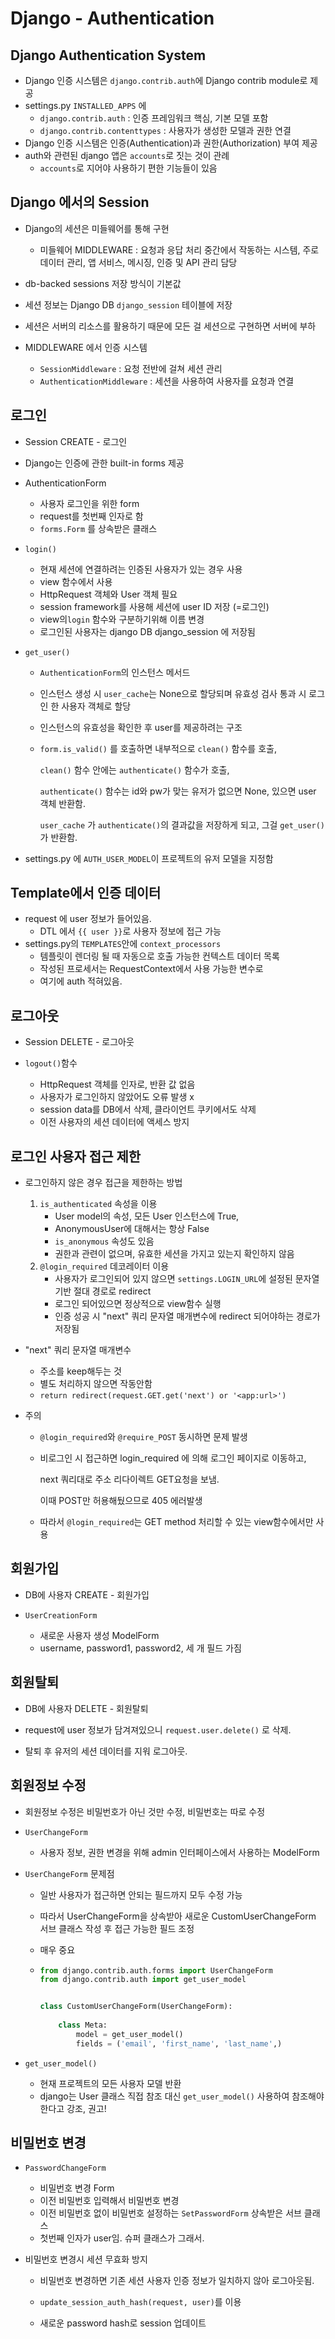 # Django - Authentication

## Django Authentication System

- Django 인증 시스템은 `django.contrib.auth`에 Django contrib module로 제공
- settings.py `INSTALLED_APPS` 에 
  - `django.contrib.auth` : 인증 프레임워크 핵심, 기본 모델 포함
  -  `django.contrib.contenttypes` : 사용자가 생성한 모델과 권한 연결
- Django 인증 시스템은 인증(Authentication)과 권한(Authorization) 부여 제공
- auth와 관련된 django 앱은 `accounts`로 짓는 것이 관례
  - `accounts`로 지어야 사용하기 편한 기능들이 있음



## Django 에서의 Session

- Django의 세션은 미들웨어를 통해 구현
  - 미들웨어 MIDDLEWARE : 요청과 응답 처리 중간에서 작동하는 시스템, 주로 데이터 관리, 앱 서비스, 메시징, 인증 및 API 관리 담당
- db-backed sessions 저장 방식이 기본값
- 세션 정보는 Django DB `django_session` 테이블에 저장
- 세션은 서버의 리소스를 활용하기 때문에 모든 걸 세션으로 구현하면 서버에 부하

- MIDDLEWARE 에서 인증 시스템
  - `SessionMiddleware` : 요청 전반에 걸쳐 세션 관리
  - `AuthenticationMiddleware` : 세션을 사용하여 사용자를 요청과 연결



## 로그인

- Session CREATE - 로그인
- Django는 인증에 관한 built-in forms 제공

- AuthenticationForm
  - 사용자 로그인을 위한 form
  - request를 첫번째 인자로 함
  - `forms.Form` 를 상속받은 클래스

- `login()`
  - 현재 세션에 연결하려는 인증된 사용자가 있는 경우 사용
  - view 함수에서 사용
  - HttpRequest 객체와 User 객체 필요
  - session framework를 사용해 세션에 user ID 저장 (=로그인)
  - view의`login` 함수와 구분하기위해 이름 변경
  - 로그인된 사용자는 django DB django_session 에 저장됨



- `get_user()`
  
  - `AuthenticationForm`의 인스턴스 메서드
  
  - 인스턴스 생성 시 `user_cache`는 None으로 할당되며 유효성 검사 통과 시 로그인 한 사용자 객체로 할당
  
  - 인스턴스의 유효성을 확인한 후 user를 제공하려는 구조
  
  - `form.is_valid()` 를 호출하면 내부적으로 `clean()` 함수를 호출,
  
    `clean()` 함수 안에는 `authenticate()` 함수가 호출,
  
    `authenticate()` 함수는 id와 pw가 맞는 유저가 없으면 None, 있으면 user 객체 반환함.
  
    `user_cache` 가 `authenticate()`의 결과값을 저장하게 되고, 그걸 `get_user()`가 반환함.
  
    
  
- settings.py 에 `AUTH_USER_MODEL`이 프로젝트의 유저 모델을 지정함



## Template에서 인증 데이터 

- request 에 user 정보가 들어있음.
  - DTL 에서 `{{ user }}`로 사용자 정보에 접근 가능
- settings.py의 `TEMPLATES`안에  `context_processors`
  - 템플릿이 렌더링 될 때 자동으로 호출 가능한 컨텍스트 데이터 목록
  - 작성된 프로세서는 RequestContext에서 사용 가능한 변수로
  - 여기에 auth 적혀있음.



## 로그아웃

- Session DELETE - 로그아웃

- `logout()`함수
  - HttpRequest 객체를 인자로, 반환 값 없음
  - 사용자가 로그인하지 않았어도 오류 발생 x
  - session data를 DB에서 삭제, 클라이언트 쿠키에서도 삭제
  - 이전 사용자의 세션 데이터에 액세스 방지





## 로그인 사용자 접근 제한

- 로그인하지 않은 경우 접근을 제한하는 방법

  1. `is_authenticated` 속성을 이용
     - User model의 속성, 모든 User 인스턴스에 True,
     - AnonymousUser에 대해서는 항상 False
     - `is_anonymous` 속성도 있음
     - 권한과 관련이 없으며, 유효한 세션을 가지고 있는지 확인하지 않음
  2. `@login_required` 데코레이터 이용
     - 사용자가 로그인되어 있지 않으면 `settings.LOGIN_URL`에 설정된 문자열 기반 절대 경로로 redirect
     - 로그인 되어있으면 정상적으로 view함수 실행
     - 인증 성공 시 "next" 쿼리 문자열 매개변수에 redirect 되어야하는 경로가 저장됨

- "next" 쿼리 문자열 매개변수

  - 주소를 keep해두는 것
  - 별도 처리하지 않으면 작동안함
  - `return redirect(request.GET.get('next') or '<app:url>')`

- 주의

  - `@login_required`와 `@require_POST` 동시하면 문제 발생

  - 비로그인 시 접근하면 login_required 에 의해 로그인 페이지로 이동하고,

    next 쿼리대로 주소 리다이렉트 GET요청을 보냄.

    이때 POST만 허용해뒀으므로 405 에러발생

  - 따라서 `@login_required`는 GET method 처리할 수 있는 view함수에서만 사용



## 회원가입

- DB에 사용자 CREATE - 회원가입

- `UserCreationForm`
  - 새로운 사용자 생성 ModelForm
  - username, password1, password2, 세 개 필드 가짐

## 회원탈퇴

- DB에 사용자 DELETE - 회원탈퇴
- request에 user 정보가 담겨져있으니 `request.user.delete()` 로 삭제. 

- 탈퇴 후 유저의 세션 데이터를 지워 로그아웃.



## 회원정보 수정

- 회원정보 수정은 비밀번호가 아닌 것만 수정, 비밀번호는 따로 수정

- `UserChangeForm`

  - 사용자 정보, 권한 변경을 위해 admin 인터페이스에서 사용하는 ModelForm

- `UserChangeForm` 문제점

  - 일반 사용자가 접근하면 안되는 필드까지 모두 수정 가능
  - 따라서 UserChangeForm을 상속받아 새로운 CustomUserChangeForm 서브 클래스 작성 후 접근 가능한 필드 조정
  - 매우 중요

  - ```python
    from django.contrib.auth.forms import UserChangeForm
    from django.contrib.auth import get_user_model
    
    
    class CustomUserChangeForm(UserChangeForm):
        
        class Meta:
            model = get_user_model()
            fields = ('email', 'first_name', 'last_name',)
    ```

- `get_user_model()`

  - 현재 프로젝트의 모든 사용자 모델 반환
  - django는 User 클래스 직접 참조 대신 `get_user_model()` 사용하여 참조해야한다고 강조, 권고!



## 비밀번호 변경

- `PasswordChangeForm`

  - 비밀번호 변경 Form
  - 이전 비밀번호 입력해서 비밀번호 변경
  - 이전 비밀번호 없이 비밀번호 설정하는 `SetPasswordForm` 상속받은 서브 클래스
  - 첫번째 인자가 user임. 슈퍼 클래스가 그래서.

- 비밀번호 변경시 세션 무효화 방지

  - 비밀번호 변경하면 기존 세션 사용자 인증 정보가 일치하지 않아 로그아웃됨.

  - `update_session_auth_hash(request, user)`를 이용

  - 새로운 password hash로 session 업데이트

    

